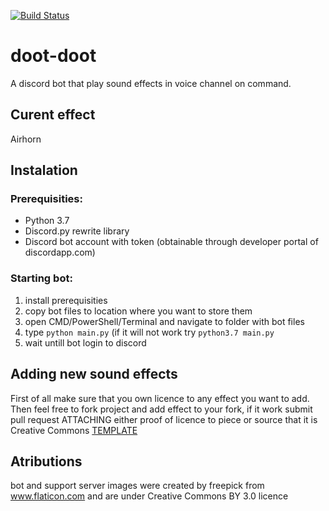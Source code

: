 [![Build Status](https://travis-ci.org/ks00908/doot-doot.svg?branch=master)](https://travis-ci.org/ks00908/doot-doot)

# doot-doot
A discord bot that play sound effects in voice channel on command.

## Curent effect

Airhorn

## Instalation

### Prerequisities:
  * Python 3.7
  * Discord.py rewrite library
  * Discord bot account with token (obtainable through developer portal of discordapp.com)
  
### Starting bot:
  1. install prerequisities
  2. copy bot files to location where you want to store them
  3. open CMD/PowerShell/Terminal and navigate to folder with bot files
  4. type ``python main.py`` (if it will not work try ``python3.7 main.py``
  5. wait untill bot login to discord
  
  
## Adding new sound effects
First of all make sure that you own licence to any effect you want to add. Then feel free to fork project and add effect to your fork, if it work submit pull request ATTACHING either proof of licence to piece or source that it is Creative Commons
[TEMPLATE](https://github.com/ks00908/doot-doot/blob/master/.github/ISSUE_TEMPLATE/effect-merge-request.md)



## Atributions

bot and support server images were created by freepick from www.flaticon.com and are under Creative Commons BY 3.0 licence
